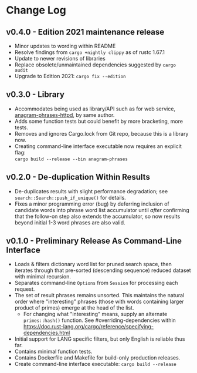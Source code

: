 Change Log
==========

## v0.4.0 - Edition 2021 maintenance release

- Minor updates to wording within README
- Resolve findings from `cargo +nightly clippy` as of rustc 1.67.1
- Update to newer revisions of libraries
- Replace obsolete/unmaintained dependencies suggested by `cargo audit`
- Upgrade to Edition 2021: `cargo fix --edition`

## v0.3.0 - Library

- Accommodates being used as library/API such as for web service,
  [anagram-phrases-httpd](https://gitlab.com/dpezely/anagram-phrases-httpd),
  by same author.
- Adds some function tests but could benefit by more bracketing, more tests.
- Removes and ignores Cargo.lock from Git repo, because this is a library now.
- Creating command-line interface executable now requires an explicit flag:  
  `cargo build --release --bin anagram-phrases`

## v0.2.0 - De-duplication Within Results

- De-duplicates results with slight performance degradation;
  see `search::Search::push_if_unique()` for details.
- Fixes a minor programming error (bug) by deferring inclusion of candidate
  words into phrase word list accumulator until *after* confirming that the
  follow-on step also extends the accumulator, so now results beyond initial
  1-3 word phrases are also valid.

## v0.1.0 - Preliminary Release As Command-Line Interface

- Loads & filters dictionary word list for pruned search space, then
  iterates through that pre-sorted (descending sequence) reduced dataset
  with minimal recursion.
- Separates command-line `Options` from `Session` for processing each
  request.
- The set of result phrases remains unsorted.  This maintains the natural
  order where "interesting" phrases (those with words containing larger
  product of primes) emerge at the head of the list.
  + For changing what "interesting" means, supply an alternate
  `primes::hash()` function.  See #overriding-dependencies within
  https://doc.rust-lang.org/cargo/reference/specifying-dependencies.html
- Initial support for LANG specific filters, but only English is reliable
  thus far.
- Contains minimal function tests.
- Contains Dockerfile and Makefile for build-only production releases.
- Create command-line interface executable: `cargo build --release`
